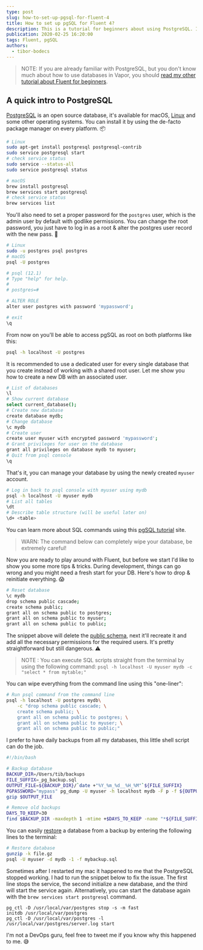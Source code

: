 ```yaml
---
type: post
slug: how-to-set-up-pgsql-for-fluent-4
title: How to set up pgSQL for Fluent 4?
description: This is a tutorial for beginners about using PostgreSQL. I'll show you how to automatically backup and restore the database.
publication: 2020-02-25 16:20:00
tags: Fluent, pgSQL
authors:
  - tibor-bodecs
---
```


> NOTE: If you are already familiar with PostgreSQL, but you don't know much about how to use databases in Vapor, you should [read my other tutorial about Fluent for beginners](https://theswiftdev.com/a-tutorial-for-beginners-about-the-fluent-postgresql-driver-in-vapor-4/).

## A quick intro to PostgreSQL

[PostgreSQL](https://www.postgresql.org/) is an open source database, it's available for macOS, [Linux](https://www.digitalocean.com/community/tutorials/how-to-install-and-use-postgresql-on-ubuntu-18-04) and some other operating systems. You can install it by using the de-facto package manager on every platform. 📦

```sh
# Linux
sudo apt-get install postgresql postgresql-contrib
sudo service postgresql start
# check service status
sudo service --status-all
sudo service postgresql status

# macOS
brew install postgresql
brew services start postgresql
# check service status
brew services list
```

You'll also need to set a proper password for the `postgres` user, which is the admin user by default with godlike permissions. You can change the root password, you just have to log in as a root & alter the postgres user record with the new pass. 🔑

```sh
# Linux
sudo -u postgres psql postgres
# macOS
psql -U postgres

# psql (12.1)
# Type "help" for help.
#
# postgres=#

# ALTER ROLE
alter user postgres with password 'mypassword';

# exit
\q
```

From now on you'll be able to access pgSQL as root on both platforms like this:

```sh
psql -h localhost -U postgres
```

It is recommended to use a dedicated user for every single database that you create instead of working with a shared root user. Let me show you how to create a new DB with an associated user.

```sh
# List of databases
\l
# Show current database
select current_database();
# Create new database
create database mydb;
# Change database
\c mydb
# Create user
create user myuser with encrypted password 'mypassword';
# Grant privileges for user on the database
grant all privileges on database mydb to myuser;
# Quit from psql console
\q
```

That's it, you can manage your database by using the newly created `myuser` account.

```sh
# Log in back to psql console with myuser using mydb
psql -h localhost -U myuser mydb
# List all tables
\dt
# Describe table structure (will be useful later on)
\d+ <table>
```

You can learn more about SQL commands using this [pgSQL tutorial](https://www.postgresqltutorial.com/) site.

> WARN: The command below can completely wipe your database, be extremely careful!

Now you are ready to play around with Fluent, but before we start I'd like to show you some more tips & tricks. During development, things can go wrong and you might need a fresh start for your DB. Here's how to drop & reinitiate everything. 😱

```sh
# Reset database
\c mydb
drop schema public cascade;
create schema public;
grant all on schema public to postgres;
grant all on schema public to myuser;
grant all on schema public to public;
```

The snippet above will delete the [public schema](https://www.postgresqltutorial.com/postgresql-schema/), next it'll recreate it and add all the necessary permissions for the required users. It's pretty straightforward but still dangerous. ⚠️

> NOTE : You can execute SQL scripts straight from the terminal by using the following command: `psql -h localhost -U myuser mydb -c "select * from mytable;"`

You can wipe everything from the command line using this "one-liner":

```sh 
# Run psql command from the command line
psql -h localhost -U postgres mydb\
    -c "drop schema public cascade; \
    create schema public; \
    grant all on schema public to postgres; \
    grant all on schema public to myuser; \
    grant all on schema public to public;"
```

I prefer to have daily backups from all my databases, this little shell script can do the job.

```sh
#!/bin/bash

# Backup database
BACKUP_DIR=/Users/tib/backups
FILE_SUFFIX=_pg_backup.sql
OUTPUT_FILE=${BACKUP_DIR}/`date +"%Y_%m_%d__%H_%M"`${FILE_SUFFIX}
PGPASSWORD="mypass" pg_dump -U myuser -h localhost mydb -F p -f ${OUTPUT_FILE}
gzip $OUTPUT_FILE

# Remove old backups
DAYS_TO_KEEP=30
find $BACKUP_DIR -maxdepth 1 -mtime +$DAYS_TO_KEEP -name "*${FILE_SUFFIX}.gz" -exec rm -rf '{}' ';'
```

You can easily [restore](https://stackoverflow.com/questions/2732474/restore-a-postgres-backup-file-using-the-command-line) a database from a backup by entering the following lines to the terminal:

```sh
# Restore database
gunzip -k file.gz
psql -U myuser -d mydb -1 -f mybackup.sql
```

Sometimes after I restarted my mac it happened to me that the PostgreSQL stopped working. I had to run the snippet below to fix the issue. The first line stops the service, the second initialize a new database, and the third will start the service again. Alternatively, you can start the database again with the `brew services start postgresql` command.

```
pg_ctl -D /usr/local/var/postgres stop -s -m fast
initdb /usr/local/var/postgres
pg_ctl -D /usr/local/var/postgres -l /usr/local/var/postgres/server.log start
```

I'm not a DevOps guru, feel free to tweet me if you know why this happened to me. 😅

